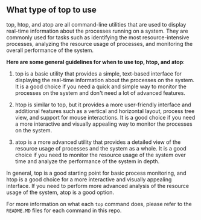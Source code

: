 ## What type of top to use

top, htop, and atop are all command-line utilities that are used to display real-time information about the processes running on a system. They are commonly used for tasks such as identifying the most resource-intensive processes, analyzing the resource usage of processes, and monitoring the overall performance of the system.

**Here are some general guidelines for when to use top, htop, and atop**:

1. top is a basic utility that provides a simple, text-based interface for displaying the real-time information about the processes on the system. It is a good choice if you need a quick and simple way to monitor the processes on the system and don't need a lot of advanced features.

1. htop is similar to top, but it provides a more user-friendly interface and additional features such as a vertical and horizontal layout, process tree view, and support for mouse interactions. It is a good choice if you need a more interactive and visually appealing way to monitor the processes on the system.

1. atop is a more advanced utility that provides a detailed view of the resource usage of processes and the system as a whole. It is a good choice if you need to monitor the resource usage of the system over time and analyze the performance of the system in depth.

In general, top is a good starting point for basic process monitoring, and htop is a good choice for a more interactive and visually appealing interface. If you need to perform more advanced analysis of the resource usage of the system, atop is a good option.

For more information on what each `top` command does, please refer to the `README.MD` files for each command in this repo.
